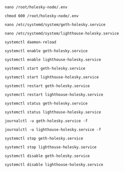 `nano /root/holesky-node/.env`

`chmod 600 /root/holesky-node/.env`

`nano /etc/systemd/system/geth-holesky.service`

`nano /etc/systemd/system/lighthouse-holesky.service`

`systemctl daemon-reload`

`systemctl enable geth-holesky.service`

`systemctl enable lighthouse-holesky.service`

`systemctl start geth-holesky.service`

`systemctl start lighthouse-holesky.service`

`systemctl restart geth-holesky.service`

`systemctl restart lighthouse-holesky.service`

`systemctl status geth-holesky.service`

`systemctl status lighthouse-holesky.service`

`journalctl -u geth-holesky.service -f`

`journalctl -u lighthouse-holesky.service -f`

`systemctl stop geth-holesky.service`

`systemctl stop lighthouse-holesky.service`

`systemctl disable geth-holesky.service`

`systemctl disable lighthouse-holesky.service`
